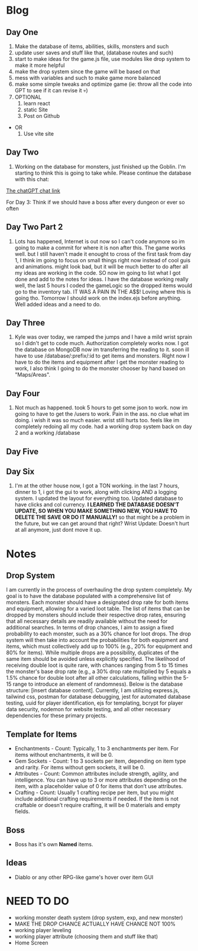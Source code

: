 # Blog

## Day One

1. Make the database of items, abilities, skills, monsters and such
2. update user saves and stuff like that, (database routes and such)
3. start to make ideas for the game.js file, use modules like drop system to make it more helpful
4. make the drop system since the game will be based on that
5. mess with variables and such to make game more balanced
6. make some simple tweaks and optimize game (ie: throw all the code into GPT to see if it can revise it :skull:)
7. OPTIONAL
    1. learn react
    2. static Site
    3. Post on Github

- OR
    1. Use vite site

## Day Two

1. Working on the database for monsters, just finished up the Goblin. I'm starting to think this is going to take while. Please continue the database with this chat:

[The chatGPT chat link](https://chatgpt.com/c/41246f33-8b1d-4b3e-8952-d5c6d936728a)

For Day 3: Think if we should have a boss after every dungeon or ever so often

## Day Two Part 2

1. Lots has happened, Internet is out now so I can't code anymore so im going to make a commit for where it is non after this. The game works well. but I still haven't made it enought to cross of the first task from day 1, I think im going to focus on small things right now instead of cool guis and animations. might look bad, but it will be much better to do after all my ideas are working in the code. SO now im going to list what I got done and add to the notes for ideas. I have the database working really well, the last 5 hours I coded the gameLogic so the dropped items would go to the inventory tab. IT WAS A PAIN IN THE A$$! Loving where this is going tho. Tomorrow I should work on the index.ejs before anything. Well added ideas and a need to do.

## Day Three

1. Kyle was over today, we ramped the jumps and I have a mild wrist sprain so I didn't get to code much. Authorization completely works now. I got the database on MongoDB now im transferring the reading to it. soon ill have to use /database/:prefix/:id to get items and monsters. Right now I have to do the items and equipment after I get the monster reading to work, I also think I going to do the monster chooser by hand based on "Maps/Areas". 

## Day Four

1. Not much as happened. took 5 hours to get some json to work. now im going to have to get the /users to work. Pain in the ass. no clue what im doing. i wish it was so much easier. wrist still hurts too. feels like im completely redoing all my code. had a working drop system back on day 2 and a working /database

## Day Five

## Day Six

1. I'm at the other house now, I got a TON working. in the last 7 hours, dinner to 1, i got the gui to work, along with clicking AND a logging system. I updated the layout for everything too. Updated database to have clicks and col currency. **I LEARNED THE DATABASE DOESN'T UPDATE, SO WHEN YOU MAKE SOMETHING NEW, YOU HAVE TO DELETE THE SAVE OR DO IT MANUALLY!** so that might be a problem in the future, but we can get around that right? Wrist Update: Doesn't hurt at all anymore, just dont move it up.

# Notes

## Drop System

   I am currently in the process of overhauling the drop system completely. My goal is to have the database populated with a comprehensive list of monsters. Each monster should have a designated drop rate for both items and equipment, allowing for a varied loot table. The list of items that can be dropped by monsters should include their respective drop rates, ensuring that all necessary details are readily available without the need for additional searches. In terms of drop chances, I aim to assign a fixed probability to each monster, such as a 30% chance for loot drops. The drop system will then take into account the probabilities for both equipment and items, which must collectively add up to 100% (e.g., 20% for equipment and 80% for items). While multiple drops are a possibility, duplicates of the same item should be avoided unless explicitly specified. The likelihood of receiving double loot is quite rare, with chances ranging from 5 to 15 times the monster's base drop rate (e.g., a 30% drop rate multiplied by 5 equals a 1.5% chance for double loot after all other calculations, falling within the 5-15 range to introduce an element of randomness). Below is the database structure: [insert database content]. Currently, I am utilizing express.js, tailwind css, postman for database debugging, jest for automated database testing, uuid for player identification, ejs for templating, bcrypt for player data security, nodemon for website testing, and all other necessary dependencies for these primary projects.

## Template for Items

- Enchantments -
 Count: Typically, 1 to 3 enchantments per item. For items without enchantments,  it will be 0.
- Gem Sockets -
 Count: 1 to 3 sockets per item, depending on item type and rarity. For items  without gem sockets, it will be 0.
- Attributes -
 Count: Common attributes include strength, agility, and intelligence. You can  have up to 3 or more attributes depending on the item, with a placeholder value  of 0 for items that don’t use attributes.
- Crafting -
 Count: Usually 1 crafting recipe per item, but you might include additional  crafting requirements if needed. If the item is not craftable or doesn’t require  crafting, it will be 0 materials and empty fields.

## Boss

- Boss has it's own **Named** items.

## Ideas

- Diablo or any other RPG-like game's hover over item GUI

# **NEED TO DO**

- working monster death system (drop system, exp, and new monster)
- MAKE THE DROP CHANCE ACTUALLY HAVE CHANCE NOT 100%
- working player leveling
- working player attribute (choosing them and stuff like that)
- Home Screen
